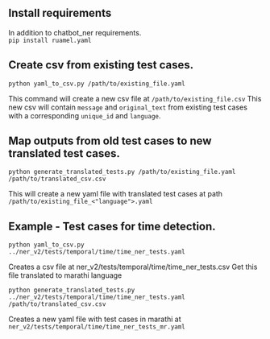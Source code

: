 ## Install requirements
In addition to chatbot_ner requirements.  
`pip install ruamel.yaml`

## Create csv from existing test cases.
`python yaml_to_csv.py /path/to/existing_file.yaml`

This command will create a new csv file at `/path/to/existing_file.csv`
This new csv will contain `message` and `original_text` from existing test cases with a corresponding `unique_id` and `language`.

## Map outputs from old test cases to new translated test cases.

`python generate_translated_tests.py /path/to/existing_file.yaml /path/to/translated_csv.csv `

This will create a new yaml file with translated test cases at path `/path/to/existing_file_<"language">.yaml`

## Example -  Test cases for time detection.

`python yaml_to_csv.py ../ner_v2/tests/temporal/time/time_ner_tests.yaml`

Creates a csv file at ner_v2/tests/temporal/time/time_ner_tests.csv
Get this file translated to marathi language

`python generate_translated_tests.py ../ner_v2/tests/temporal/time/time_ner_tests.yaml /path/to/translated_csv.csv`

Creates a new yaml file with test cases in marathi at `ner_v2/tests/temporal/time/time_ner_tests_mr.yaml`
